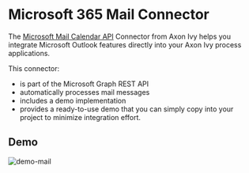 # Microsoft 365 Mail Connector

The [Microsoft Mail Calendar API](https://docs.microsoft.com/en-us/graph/outlook-mail-concept-overview) Connector from Axon Ivy helps you integrate Microsoft Outlook features directly into your Axon Ivy process applications.

This connector:

- is part of the Microsoft Graph REST API  
- automatically processes mail messages  
- includes a demo implementation
- provides a ready-to-use demo that you can simply copy into your project to minimize integration effort.


## Demo

![demo-mail](doc/img/demo_mail.png)

